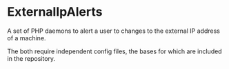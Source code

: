 # ExternalIpAlerts
A set of PHP daemons to alert a user to changes to the external IP address of a machine.

The both require independent config files, the bases for which are included in the repository.
